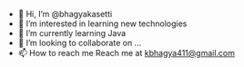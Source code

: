 - 👋 Hi, I’m @bhagyakasetti
- 👀 I’m interested in learning new technologies
- 🌱 I’m currently learning Java 
- 💞️ I’m looking to collaborate on ...
- 📫 How to reach me Reach me at kbhagya411@gmail.com

<!---
bhagyakasetti/bhagyakasetti is a ✨ special ✨ repository because its `README.md` (this file) appears on your GitHub profile.
You can click the Preview link to take a look at your changes.
--->
